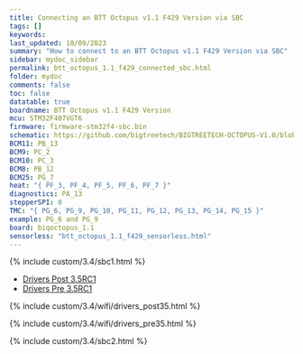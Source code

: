 ```yaml
---
title: Connecting an BTT Octopus v1.1 F429 Version via SBC
tags: []
keywords: 
last_updated: 10/09/2023
summary: "How to connect to an BTT Octopus v1.1 F429 Version via SBC"
sidebar: mydoc_sidebar
permalink: btt_octopus_1.1_f429_connected_sbc.html
folder: mydoc
comments: false
toc: false
datatable: true
boardname: BTT Octopus v1.1 F429 Version
mcu: STM32F407VGT6
firmware: firmware-stm32f4-sbc.bin
schematic: https://github.com/bigtreetech/BIGTREETECH-OCTOPUS-V1.0/blob/master/Hardware/BIGTREETECH%20Octopus%20-%20PIN.pdf
BCM11: PB_13
BCM9: PC_2
BCM10: PC_3
BCM8: PB_12
BCM25: PG_7
heat: "{ PF_3, PF_4, PF_5, PF_6, PF_7 }"
diagnostics: PA_13
stepperSPI: 0
TMC: "{ PG_6, PG_9, PG_10, PG_11, PG_12, PG_13, PG_14, PG_15 }"
example: PG_6 and PG_9
board: biqoctopus_1.1
sensorless: "btt_octopus_1.1_f429_sensorless.html"
---
```


{% include custom/3.4/sbc1.html %}

<ul id="profileTabs" class="nav nav-tabs">
    <li class="active"><a class="manualpost35" href="#generate" data-toggle="tab">Drivers Post 3.5RC1</a></li>
    <li><a class="noCrossRef" href="#manualpre35" data-toggle="tab">Drivers Pre 3.5RC1</a></li>
</ul>
  <div class="tab-content">
<div role="tabpanel" class="tab-pane active" id="generate" markdown="1">

{% include custom/3.4/wifi/drivers_post35.html %}

</div>

<div role="tabpanel" class="tab-pane" id="manualpre35" markdown="1">

{% include custom/3.4/wifi/drivers_pre35.html %}

</div>

</div>

{% include custom/3.4/sbc2.html %}
